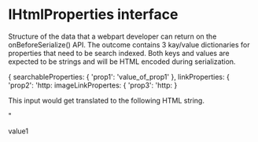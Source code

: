 # IHtmlProperties interface





Structure of the data that a webpart developer can return on the onBeforeSerialize() API. 
The outcome contains 3 kay/value dictionaries for properties that need to be search indexed. 
Both keys and values are expected to be strings and will be HTML encoded during serialization. 
 
{ 
searchableProperties: { 'prop1': 'value_of_prop1' }, 
linkProperties: { 'prop2': 'http: 
imageLinkPropertes: { 'prop3': 'http: 
} 
 
This input would get translated to the following HTML string. 
 
"<div data-sp-prop-name='prop1'>value1</div> 
<link data-sp-prop-name='prop2' href='http: 
<img data-sp-prop-name='prop2' href='http: 








